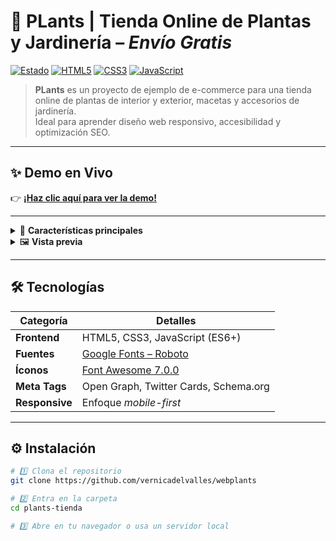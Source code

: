 # 🌱 **PLants** | Tienda Online de Plantas y Jardinería – *Envío Gratis*

[![Estado](https://img.shields.io/badge/Status-En%20desarrollo-yellow)](#)
[![HTML5](https://img.shields.io/badge/HTML5-E34F26?logo=html5&logoColor=white)](#)
[![CSS3](https://img.shields.io/badge/CSS3-1572B6?logo=css3&logoColor=white)](#)
[![JavaScript](https://img.shields.io/badge/JavaScript-F7DF1E?logo=javascript&logoColor=black)](#)

> **PLants** es un proyecto de ejemplo de e-commerce para una tienda online de plantas de interior y exterior, macetas y accesorios de jardinería.  
> Ideal para aprender diseño web responsivo, accesibilidad y optimización SEO.

---

## ✨ Demo en Vivo
👉 **[¡Haz clic aquí para ver la demo!](https://tu-link-de-demo.com)**

---

<details>
<summary>🚀 <strong>Características principales</strong></summary>

- 📱 **Diseño responsivo**: móvil, tablet y escritorio  
- ♿ **Accesibilidad**: etiquetas ARIA + estructura semántica  
- 🔍 **SEO optimizado**: metaetiquetas, Open Graph, Schema.org  
- 🎨 **Interfaz moderna**: animaciones y efectos sutiles  
- 🛒 **Sección de productos dinámica** (JavaScript)  
- 📝 **Blog integrado** para consejos y tips  
- ✉️ **Formulario de suscripción** para captar leads  

</details>

<details>
<summary>🖼️ <strong>Vista previa</strong></summary>

![Diseño responsivo desktop](./assets/image/readme/PLants_%20Tienda%20Online%20de%20Plantas%20y%20Jardinería%20-%20Envío%20Gratis%20-%20desktop.jpeg)

</details>

---

## 🛠️ Tecnologías

| Categoría      | Detalles                          |
|----------------|------------------------------------|
| **Frontend**   | HTML5, CSS3, JavaScript (ES6+)     |
| **Fuentes**    | [Google Fonts – Roboto](https://fonts.google.com/specimen/Roboto) |
| **Íconos**     | [Font Awesome 7.0.0](https://fontawesome.com/) |
| **Meta Tags**  | Open Graph, Twitter Cards, Schema.org |
| **Responsive** | Enfoque *mobile-first*             |

---

## ⚙️ Instalación

```bash
# 1️⃣ Clona el repositorio
git clone https://github.com/vernicadelvalles/webplants 

# 2️⃣ Entra en la carpeta
cd plants-tienda

# 3️⃣ Abre en tu navegador o usa un servidor local